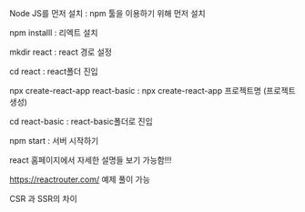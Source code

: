 Node JS를 먼저 설치 : npm 툴을 이용하기 위해 먼저 설치 

npm installl : 리엑트 설치

mkdir react : react 경로 설정

cd react : react폴더 진입

npx create-react-app react-basic : npx create-react-app 프로젝트명 (프로젝트 생성)

cd react-basic : react-basic폴더로 진입

npm start : 서버 시작하기

react 홈페이지에서 자세한 설명들 보기 가능함!!!


https://reactrouter.com/ 예제 풀이 가능

CSR 과 SSR의 차이

